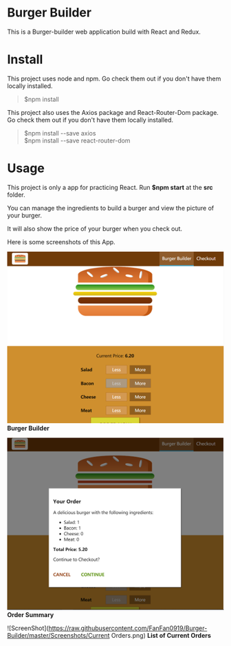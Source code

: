 # Burger Builder

This is a Burger-builder web application build with React and Redux.

# Install

This project uses node and npm. Go check them out if you don't have them locally installed.

> $npm install  

This project also uses the Axios package and React-Router-Dom package. Go check them out if you don't have them locally installed.
> $npm install --save axios  
> $npm install --save react-router-dom

# Usage

This project is only a app for practicing React. Run **$npm start** at the **src** folder.

You can manage the ingredients to build a burger and view the picture of your burger. 

It will also show the price of your burger when you check out.

Here is some screenshots of this App.

![ScreenShot](https://raw.githubusercontent.com/FanFan0919/Burger-Builder/master/Screenshots/burgerBuilder.png)
**Burger Builder**

![ScreenShot](https://raw.githubusercontent.com/FanFan0919/Burger-Builder/master/Screenshots/OrderSummary.png)
**Order Summary**

![ScreenShot](https://raw.githubusercontent.com/FanFan0919/Burger-Builder/master/Screenshots/Current Orders.png)
**List of Current Orders**
